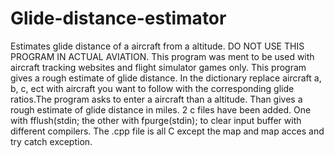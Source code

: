 # Glide-distance-estimator
Estimates glide distance of a aircraft from a altitude.
DO NOT USE THIS PROGRAM IN ACTUAL AVIATION.
This program was ment to be used with aircraft tracking websites and
flight simulator games only.
This program gives a rough estimate of glide distance.
In the dictionary replace aircraft a, b, c, ect with aircraft you want 
to follow with the corresponding glide ratios.The program asks to enter a aircraft
than a altitude.
Than gives a rough estimate of glide distance in miles. 2 c files have been added. One with 
fflush(stdin; the other with fpurge(stdin); to clear input buffer with different compilers.
The .cpp file is all C except the map and map acces and try catch exception.
